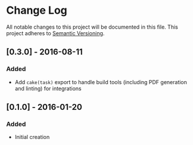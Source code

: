 # Change Log
All notable changes to this project will be documented in this file.
This project adheres to [Semantic Versioning](http://semver.org/).

## [0.3.0] - 2016-08-11
### Added
- Add `cake(task)` export to handle build tools (including PDF generation and linting) for integrations

## [0.1.0] - 2016-01-20
### Added
- Initial creation
